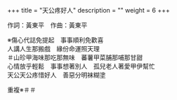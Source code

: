 +++
title = "天公疼好人"
description = ""
weight = 6
+++

作詞：黃東平　作曲：黃東平

※傷心代誌免提起　事事順利免歡喜  
人講人生那搬戲　緣份命運照天理  
＃山珍甲海味那吃那無味　蕃薯甲菜脯那哺那甘甜  
心情放乎輕鬆　事事想著別人　孤兒老人著愛甲伊幫忙  
天公天公疼惜好人　善惡分明袜糊塗  

重複※＃＃